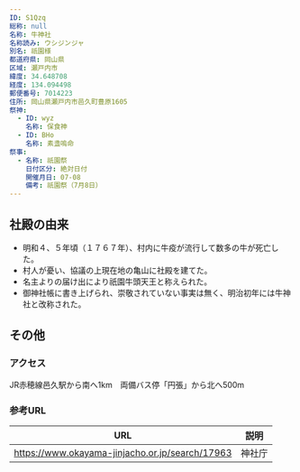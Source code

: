 ```yaml
---
ID: S1Qzq
総称: null
名称: 牛神社
名称読み: ウシジンジャ
別名: 祇園様
都道府県: 岡山県
区域: 瀬戸内市
緯度: 34.648708
経度: 134.094498
郵便番号: 7014223
住所: 岡山県瀬戸内市邑久町豊原1605
祭神:
  - ID: wyz
    名称: 保食神
  - ID: BHo
    名称: 素盞嗚命
祭事:
  - 名称: 祇園祭
    日付区分: 絶対日付
    開催月日: 07-08
    備考: 祇園祭（7月8日）
---
```


## 社殿の由来

- 明和４、５年頃（１７６７年）、村内に牛疫が流行して数多の牛が死亡した。
- 村人が憂い、協議の上現在地の亀山に社殿を建てた。
- 名主よりの届け出により祇園牛頭天王と称えられた。
- 御神社帳に書き上げられ、崇敬されていない事実は無く、明治初年には牛神社と改称された。

## その他

### アクセス

JR赤穂線邑久駅から南へ1km　両備バス停「円張」から北へ500m

### 参考URL

| URL                                             | 説明   |
| ----------------------------------------------- | ------ |
| https://www.okayama-jinjacho.or.jp/search/17963 | 神社庁 |
